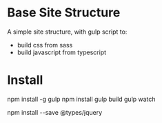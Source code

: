 
Base Site Structure
===================

A simple site structure, with gulp script to: 

* build css from sass
* build javascript from typescript

# Install


npm install -g gulp
npm install
gulp build
gulp watch

npm install --save @types/jquery